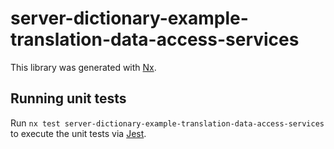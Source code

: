 # server-dictionary-example-translation-data-access-services

This library was generated with [Nx](https://nx.dev).

## Running unit tests

Run `nx test server-dictionary-example-translation-data-access-services` to execute the unit tests via [Jest](https://jestjs.io).
